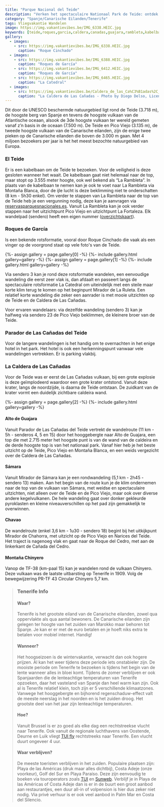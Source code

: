 ```yaml
---
title: "Parque Nacional del Teide"
description: "Verken het spectaculaire Nationaal Park de Teide: ontdek de iconische Roques de García, wandel door de adembenemende caldera van Las Cañadas en bewonder de majestueuze vulkaan Teide!"
category: "Spanje/Canarische Eilanden/Tenerife"
tags: Vliegvakantie Wandelen
image: https://img.vakantievibes.be/IMG_6338.HEIC.jpg
keywords: [teide,roques,garcia,caldera,canadas,guajara,rambleta,kabelbaan,vulkaan,tenerife,overwinteren,zonvakantie,bezienswaardigheden,wattedoen,wandelen]
gallery:
  - images:
    - src: https://img.vakantievibes.be/IMG_6338.HEIC.jpg
      caption: "Roque Cinchado"
  - images:
    - src: https://img.vakantievibes.be/IMG_6388.HEIC.jpg
      caption: "Roques de García"
    - src: https://img.vakantievibes.be/IMG_6412.HEIC.jpg
      caption: "Roques de García"
    - src: https://img.vakantievibes.be/IMG_6465.HEIC.jpg
      caption: "La Catedral"
  - images:
    - src: https://img.vakantievibes.be/Caldera_de_las_Ca%C3%B1adas%2C_Parque_Nacional_del_Teide%2C_Santa_Cruz_de_Tenerife%2C_Espa%C3%B1a%2C_2012-12-16%2C_DD_05_edit.jpg
      caption: "La Caldera de Las Cañadas - Photo by Diego Delso, License CC-BY-SA"
---
```


Dit door de UNESCO beschermde natuurgebied ligt rond de Teide (3.718 m), de hoogste berg van Spanje en tevens de hoogste vulkaan van de Atlantische oceaan, alsook de 3de hoogste vulkaan ter wereld gemeten vanaf z’n basis in de oceaan (7.500 m). De Teide en Pico Viejo (3.135 m), de tweede hoogste vulkaan van de Canarische eilanden, zijn de enige twee pieken op de Canarische eilanden die boven de 3.000 m gaan. Met 4 miljoen bezoekers per jaar is het het meest bezochte natuurgebied van Europa.

### El Teide

Er is een kabelbaan om de Teide te bezoeken. Voor de veiligheid is deze gesloten wanneer het waait. De kabelbaan gaat niet helemaal naar de top, maar stopt op 3.555 meter hoogte, ook wel bekend als “La Rambleta”. In plaats van de kabelbaan te nemen kan je ook te voet naar La Rambleta via Montaña Blanca, door de ijle lucht is deze beklimming niet te onderschatten (8 km - 5h30 enkel). Om verder te stappen van La Rambleta naar de top van de Teide heb je een vergunning nodig, deze kan je aanvragen via [reservasparquesnacionales.es](https://www.reservasparquesnacionales.es/).
Vanuit La Rambleta kan je ook verder stappen naar het uitzichtpunt Pico Viejo en uitzichtpunt La Fortaleza. Elk wandelpad (sendero) heeft een eigen nummer ([overzichtskaart](/sites/cms.vakantievibes.be/files/red-senderos-teide-mapa-oficial_tcm30-68655.pdf)).

### Roques de García

Is een bekende rotsformatie, vooral door Roque Cinchado die vaak als een vinger op de voorgrond staat op vele foto's van de Teide.

<div>
{%- assign gallery = page.gallery[0] -%}
{%- include gallery.html gallery=gallery -%}
{%- assign gallery = page.gallery[1] -%}
{%- include gallery.html gallery=gallery -%}
</div>

Via sendero 3 kan je rond deze rotsformatie wandelen, een eenvoudige wandeling die eerst zeer vlak is, dan afdaalt en passeert langs de spectaculaire rotsformatie La Catedral om uiteindelijk met een steile maar korte klim terug te komen op het beginpunt Mirador de La Ruleta. Een relatief korte wandeling die zeker een aanrader is met mooie uitzichten op de Teide en de Caldera de Las Cañadas.

Voor ervaren wandelaars: via dezelfde wandeling (sendero 3) kan je halfweg via sendero 23 de Pico Viejo beklimmen, de kleinere broer van de Teide.

### Parador de Las Cañadas del Teide

Voor de langere wandelingen is het handig om te overnachten in het enige hotel in het park. Het hotel is ook een herkenningspunt vanwaar vele wandelingen vertrekken. Er is parking vlakbij.


### La Caldera de Las Cañadas

Voor de Teide was er eerst de Las Cañadas vulkaan, bij een grote explosie is deze geïmplodeerd waardoor een grote krater ontstond. Vanuit deze krater, langs de noordzijde, is daarna de Teide ontstaan. De zuidkant van de krater vormt een duidelijk zichtbare caldeira wand.

<div>
{%- assign gallery = page.gallery[2] -%}
{%- include gallery.html gallery=gallery -%}
</div>

#### Alto de Guajara

Vanuit Parador de Las Cañadas del Teide vertrekt de wandelroute (11 km - 5h - senderos 4, 5 en 15) door het hooggebergte naar Alto de Guajara, een top die met 2.715 meter het hoogste punt is van de wand van de caldeira en de derde hoogste top is van het nationaal park. Vanaf hier heb je het beste uitzicht op de Teide, Pico Viejo en Montaña Blanca, en een weids vergezicht over de Caldera de Las Cañadas.

#### Sámara

Vanuit Mirador de Sámara kan je een rondwandeling (5,1 km - 2h45 - sendero 13) maken. Aan het begin van de route kun je de klim ondernemen naar de top van de vulkaan van Sámara, met weidse en spectaculaire uitzichten, niet alleen over de Teide en de Pico Viejo, maar ook over diverse andere kegelvulkanen. De hele wandeling gaat over donker gekleurde pyroklasten en kleine niveauverschillen op het pad zijn gemakkelijk te overwinnen.

#### Chavao

De wandelroute (enkel 3,6 km - 1u30 - sendero 18) begint bij het uitkijkpunt Mirador de Chahorra, met uitzicht op de Pico Viejo en Narices del Teide. Het traject is nagenoeg vlak en gaat naar de Roque del Cedro, met aan de linkerkant de Cañada del Cedro.

#### Montaña Chinyero

Vanop de TF-38 (km-paal 15) kan je wandelen rond de vulkaan Chinyero. Deze vulkaan was de laatste uitbarsting op Tenerife in 1909. Volg de bewegwijzering PR-TF 43 Circular Chinyero 5,7 km.

> ### Tenerife Info
>
> #### Waar?
>
> Tenerife is het grootste eiland van de Canarische eilanden, zowel qua oppervlakte als qua aantal bewoners. De Canarische eilanden zijn gelegen ter hoogte van het zuiden van Marokko maar behoren tot Spanje. Je kan er er met de euro betalen en je hoeft niks extra te betalen voor mobiel internet. Handig!
>
> #### Wanneer?
>
> Het hoogseizoen is de wintervakantie, verwacht dan ook hogere prijzen. Al kan het weer tijdens deze periode iets onstabieler zijn. De mooiste periode om Tenerife te bezoeken is tijdens het begin van de lente wanneer alles in bloei komt. Tijdens de zomer verblijven er ook Spanjaarden die de lenteachtige temperaturen van Tenerife opzoeken, daar het vasteland van Spanje dan heel warm kan zijn. Ook al is Tenerife relatief klein, toch zijn er 5 verschillende klimaatzones. Vanwege het hooggebergte en bijhorend regenschaduw-effect valt de meeste neerslag in het noorden en is het zuiden droog. Het grootste deel van het jaar zijn lenteachtige temperaturen.
>
> #### Hoe?
>
> Vanuit Brussel is er zo goed als elke dag een rechtstreekse vlucht naar Tenerife. Ook vanuit de regionale luchthavens van Oostende, Deurne en Luik vliegt [TUI fly](https://www.tuifly.be) rechtstreeks naar Tenerife. Een vlucht duurt ongeveer 4 uur.
>
> #### Waar verblijven?
>
> De meeste toeristen verblijven in het zuiden. Populaire plaatsen zijn: Playa de las Américas (druk maar alles dichtbij), Costa Adeje (onze voorkeur), Golf del Sur en Playa Paraíso. Deze zijn eenvoudig te boeken via touroperators zoals [TUI](https://www.tui.be) en [Sunweb](https://www.sunweb.be). Verblijf je in Playa de las Américas of Costa Adeje dan is er in de buurt een groot aanbod aan restaurantjes, een duur all-in of volpension is hier dus zeker niet nodig. Via privé verhuur is er ook veel aanbod in Palm Mar en Costa del Silencio.
